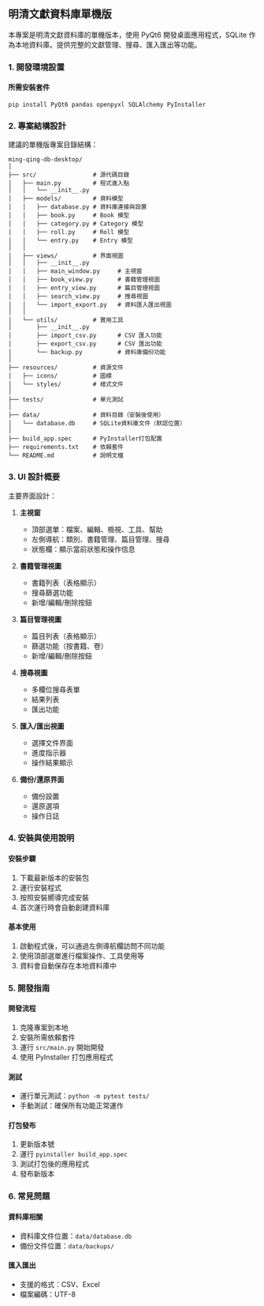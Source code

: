 ## 明清文獻資料庫單機版

本專案是明清文獻資料庫的單機版本，使用 PyQt6 開發桌面應用程式，SQLite 作為本地資料庫。提供完整的文獻管理、搜尋、匯入匯出等功能。

### 1. 開發環境設置

#### 所需安裝套件
```
pip install PyQt6 pandas openpyxl SQLAlchemy PyInstaller
```

### 2. 專案結構設計

建議的單機版專案目錄結構：
```
ming-qing-db-desktop/
│
├── src/                # 源代碼目錄
│   ├── main.py         # 程式進入點
│   │   └── __init__.py
│   ├── models/         # 資料模型
│   │   ├── database.py # 資料庫連接與設置
│   │   ├── book.py     # Book 模型
│   │   ├── category.py # Category 模型
│   │   ├── roll.py     # Roll 模型
│   │   └── entry.py    # Entry 模型
│   │
│   ├── views/          # 界面視圖
│   │   ├── __init__.py
│   │   ├── main_window.py     # 主視窗
│   │   ├── book_view.py       # 書籍管理視圖
│   │   ├── entry_view.py      # 篇目管理視圖
│   │   ├── search_view.py     # 搜尋視圖
│   │   └── import_export.py   # 資料匯入匯出視圖
│   │
│   └── utils/          # 實用工具
│       ├── __init__.py
│       ├── import_csv.py      # CSV 匯入功能
│       ├── export_csv.py      # CSV 匯出功能
│       └── backup.py          # 資料庫備份功能
│
├── resources/          # 資源文件
│   ├── icons/          # 圖標
│   └── styles/         # 樣式文件
│
├── tests/              # 單元測試
│
├── data/               # 資料目錄（安裝後使用）
│   └── database.db     # SQLite資料庫文件（默認位置）
│
├── build_app.spec      # PyInstaller打包配置
├── requirements.txt    # 依賴套件
└── README.md           # 說明文檔
```

### 3. UI 設計概要

主要界面設計：

1. **主視窗**
   - 頂部選單：檔案、編輯、檢視、工具、幫助
   - 左側導航：類別、書籍管理、篇目管理、搜尋
   - 狀態欄：顯示當前狀態和操作信息

2. **書籍管理視圖**
   - 書籍列表（表格顯示）
   - 搜尋篩選功能
   - 新增/編輯/刪除按鈕

3. **篇目管理視圖**
   - 篇目列表（表格顯示）
   - 篩選功能（按書籍、卷）
   - 新增/編輯/刪除按鈕

4. **搜尋視圖**
   - 多欄位搜尋表單
   - 結果列表
   - 匯出功能

5. **匯入/匯出視圖**
   - 選擇文件界面
   - 進度指示器
   - 操作結果顯示

6. **備份/還原界面**
   - 備份設置
   - 還原選項
   - 操作日誌

### 4. 安裝與使用說明

#### 安裝步驟
1. 下載最新版本的安裝包
2. 運行安裝程式
3. 按照安裝嚮導完成安裝
4. 首次運行時會自動創建資料庫

#### 基本使用
1. 啟動程式後，可以通過左側導航欄訪問不同功能
2. 使用頂部選單進行檔案操作、工具使用等
3. 資料會自動保存在本地資料庫中

### 5. 開發指南

#### 開發流程
1. 克隆專案到本地
2. 安裝所需依賴套件
3. 運行 `src/main.py` 開始開發
4. 使用 PyInstaller 打包應用程式

#### 測試
- 運行單元測試：`python -m pytest tests/`
- 手動測試：確保所有功能正常運作

#### 打包發布
1. 更新版本號
2. 運行 `pyinstaller build_app.spec`
3. 測試打包後的應用程式
4. 發布新版本

### 6. 常見問題

#### 資料庫相關
- 資料庫文件位置：`data/database.db`
- 備份文件位置：`data/backups/`

#### 匯入匯出
- 支援的格式：CSV、Excel
- 檔案編碼：UTF-8